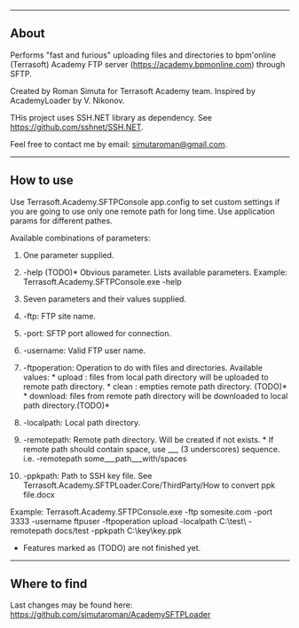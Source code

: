 ---------------
About
---------------

Performs "fast and furious" uploading files and directories to bpm'online (Terrasoft) Academy FTP server (https://academy.bpmonline.com) through SFTP.

Created by Roman Simuta for Terrasoft Academy team. Inspired by AcademyLoader by V. Nikonov.

THis project uses SSH.NET library as dependency. See https://github.com/sshnet/SSH.NET.

Feel free to contact me by email: simutaroman@gmail.com.

---------------
How to use
---------------

Use Terrasoft.Academy.SFTPConsole app.config to set custom settings if you are going to use only one remote path for long time. 
Use application params for different pathes.

Available combinations of parameters:

1. One parameter supplied.
  1. -help (TODO)* Obvious parameter. Lists available parameters.
    Example: Terrasoft.Academy.SFTPConsole.exe -help

2. Seven parameters and their values supplied.
  1. -ftp: FTP site name.
  2. -port: SFTP port allowed for connection.
  3. -username: Valid FTP user name.
  4. -ftpoperation:	Operation to do with files and directories. Available values:
    * upload : files from local path directory will be uploaded to remote path directory.
    * clean : empties remote path directory. (TODO)*
    * download: files from remote path directory will be downloaded to local path directory.(TODO)*
  5. -localpath: Local path directory.
  6. -remotepath: Remote path directory. Will be created if not exists.
    * If remote path should contain space, use ___ (3 underscores) sequence. i.e. -remotepath some___path___with/spaces
  7. -ppkpath: Path to SSH key file. See Terrasoft.Academy.SFTPLoader.Core/ThirdParty/How to convert ppk file.docx

  Example: Terrasoft.Academy.SFTPConsole.exe -ftp somesite.com -port 3333 -username ftpuser -ftpoperation upload -localpath C:\test\ -remotepath docs/test -ppkpath C:\key\key.ppk

* Features marked as (TODO) are not finished yet.


---------------
Where to find
---------------
Last changes may be found here: https://github.com/simutaroman/AcademySFTPLoader



